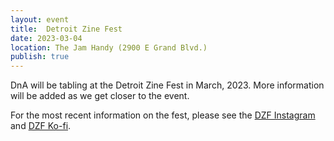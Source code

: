 ```yaml
---
layout: event
title:  Detroit Zine Fest
date: 2023-03-04
location: The Jam Handy (2900 E Grand Blvd.)
publish: true
---
```


DnA will be tabling at the Detroit Zine Fest in March, 2023. More information will be added as we get closer to the event.

For the most recent information on the fest, please see the [DZF Instagram](https://www.instagram.com/detzinefest/) and [DZF Ko-fi](https://ko-fi.com/detroitzinefest).
